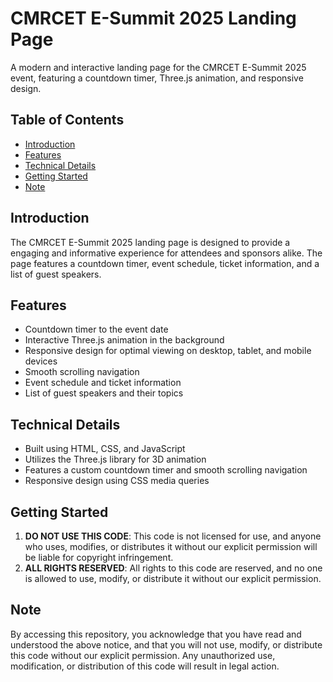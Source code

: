 # CMRCET E-Summit 2025 Landing Page

A modern and interactive landing page for the CMRCET E-Summit 2025 event, featuring a countdown timer, Three.js animation, and responsive design.

## Table of Contents

* [Introduction](#introduction)
* [Features](#features)
* [Technical Details](#technical-details)
* [Getting Started](#getting-started)
* [Note](#note)

## Introduction

The CMRCET E-Summit 2025 landing page is designed to provide a engaging and informative experience for attendees and sponsors alike. The page features a countdown timer, event schedule, ticket information, and a list of guest speakers.

## Features

* Countdown timer to the event date
* Interactive Three.js animation in the background
* Responsive design for optimal viewing on desktop, tablet, and mobile devices
* Smooth scrolling navigation
* Event schedule and ticket information
* List of guest speakers and their topics

## Technical Details

* Built using HTML, CSS, and JavaScript
* Utilizes the Three.js library for 3D animation
* Features a custom countdown timer and smooth scrolling navigation
* Responsive design using CSS media queries

## Getting Started

1. **DO NOT USE THIS CODE**: This code is not licensed for use, and anyone who uses, modifies, or distributes it without our explicit permission will be liable for copyright infringement.
2. **ALL RIGHTS RESERVED**: All rights to this code are reserved, and no one is allowed to use, modify, or distribute it without our explicit permission.

## Note

By accessing this repository, you acknowledge that you have read and understood the above notice, and that you will not use, modify, or distribute this code without our explicit permission. Any unauthorized use, modification, or distribution of this code will result in legal action.
